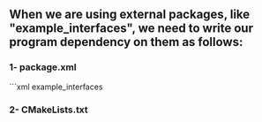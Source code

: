## When we are using external packages, like "example_interfaces", we need to write our program dependency on them as follows:

### 1- package.xml
´´´xml
<depend>example_interfaces</depend>


### 2- CMakeLists.txt

